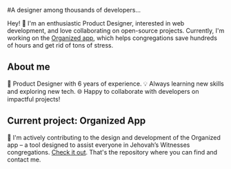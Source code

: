 #A designer among thousands of developers...

Hey! 👋 I'm an enthusiastic Product Designer, interested in web development, and love collaborating on open-source projects.
Currently, I'm working on the [Organized app]([url](https://github.com/sws2apps/organized-app)), which helps congregations save hundreds of hours and get rid of tons of stress.

## About me

🎨 Product Designer with 6 years of experience.
💡 Always learning new skills and exploring new tech.
🌐 Happy to collaborate with developers on impactful projects!

## Current project: Organized App

🚀 I'm actively contributing to the design and development of the Organized app – a tool designed to assist everyone in Jehovah’s Witnesses congregations. [Check it out](https://github.com/sws2apps/organized-app). That's the repository where you can find and contact me.
